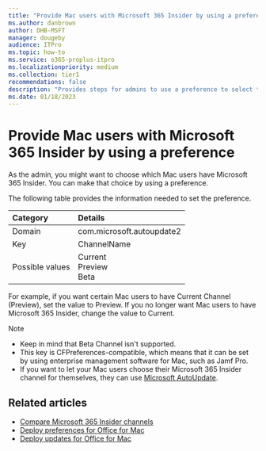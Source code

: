 ```yaml
---
title: "Provide Mac users with Microsoft 365 Insider by using a preference"
ms.author: danbrown
author: DHB-MSFT
manager: dougeby
audience: ITPro
ms.topic: how-to
ms.service: o365-proplus-itpro
ms.localizationpriority: medium
ms.collection: tier1
recommendations: false
description: "Provides steps for admins to use a preference to select the Microsoft 365 Insider channel for their Mac users."
ms.date: 01/18/2023
---
```


# Provide Mac users with Microsoft 365 Insider by using a preference

As the admin, you might want to choose which Mac users have Microsoft 365 Insider. You can make that choice by using a preference.

The following table provides the information needed to set the preference.

|Category|Details|
|:-----|:-----|
|Domain | com.microsoft.autoupdate2  |
|Key |ChannelName  |
|Possible values |Current <br/> Preview <br/> Beta |

For example, if you want certain Mac users to have Current Channel (Preview), set the value to Preview. If you no longer want Mac users to have Microsoft 365 Insider, change the value to Current.

> [!NOTE]
> - Keep in mind that Beta Channel isn't supported.
> - This key is CFPreferences-compatible, which means that it can be set by using enterprise management software for Mac, such as Jamf Pro.
> - If you want to let your Mac users choose their Microsoft 365 Insider channel for themselves, they can use [Microsoft AutoUpdate](microsoft-autoupdate.md). 

## Related articles
- [Compare Microsoft 365 Insider channels](../compare-channels.md)
- [Deploy preferences for Office for Mac](../../mac/deploy-preferences-for-office-for-mac.md)
- [Deploy updates for Office for Mac](../../mac/deploy-updates-for-office-for-mac.md)